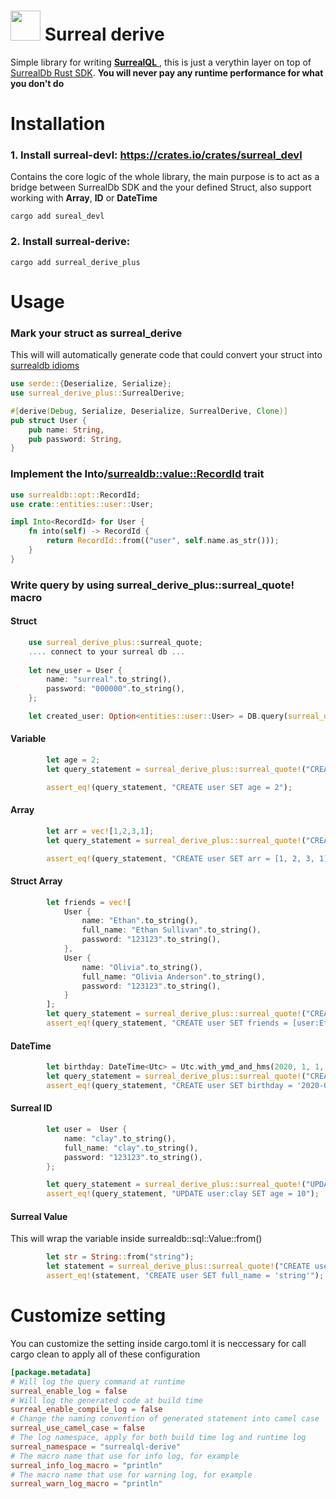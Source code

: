 # <a href="url"><img src="https://github.com/dev-logs/surreal-derive/assets/27767477/a10ad106-83af-48a2-894f-a599613e0d79" width="48"></a>  Surreal derive
Simple library for writing [**SurrealQL** ](https://surrealdb.com/docs/surrealql), this is just a verythin layer on top of [SurrealDb Rust SDK](https://surrealdb.com/docs/integration/sdks/rust). **You will never pay any runtime performance for what you don't do**
# Installation
### 1. Install surreal-devl: https://crates.io/crates/surreal_devl
Contains the core logic of the whole library, the main purpose is to act as a bridge between SurrealDb SDK and the your defined Struct, also support working with **Array**, **ID** or **DateTime**
```console
cargo add sureal_devl
```
### 2. Install surreal-derive:
```console
cargo add surreal_derive_plus
```
# Usage
### Mark your struct as surreal_derive
This will will automatically generate code that could convert your struct into [surrealdb idioms](https://docs.rs/surrealdb/1.0.0/surrealdb/sql/struct.Idiom.html)
```rust
use serde::{Deserialize, Serialize};
use surreal_derive_plus::SurrealDerive;

#[derive(Debug, Serialize, Deserialize, SurrealDerive, Clone)]
pub struct User {
    pub name: String,
    pub password: String,
}
```

### Implement the Into/<surrealdb::value::RecordId> trait
```rust
use surrealdb::opt::RecordId;
use crate::entities::user::User;

impl Into<RecordId> for User {
    fn into(self) -> RecordId {
        return RecordId::from(("user", self.name.as_str()));
    }
}
```

### Write query by using surreal_derive_plus::surreal_quote! macro
#### Struct
```rust
    use surreal_derive_plus::surreal_quote;
    .... connect to your surreal db ...
    
    let new_user = User {
        name: "surreal".to_string(),
        password: "000000".to_string(),
    };

    let created_user: Option<entities::user::User> = DB.query(surreal_quote!("CREATE #record(&new_user)")).await.unwrap().take(0).unwrap(); => CREATE user:surreal SET name='surreal', password='000000'
```

#### Variable
```rust
        let age = 2;
        let query_statement = surreal_derive_plus::surreal_quote!("CREATE user SET age = #age");

        assert_eq!(query_statement, "CREATE user SET age = 2");
```
#### Array
```rust
        let arr = vec![1,2,3,1];
        let query_statement = surreal_derive_plus::surreal_quote!("CREATE user SET arr = #array(&arr)");

        assert_eq!(query_statement, "CREATE user SET arr = [1, 2, 3, 1]");
```
#### Struct Array
```rust
        let friends = vec![
            User {
                name: "Ethan".to_string(),
                full_name: "Ethan Sullivan".to_string(),
                password: "123123".to_string(),
            },
            User {
                name: "Olivia".to_string(),
                full_name: "Olivia Anderson".to_string(),
                password: "123123".to_string(),
            }
        ];
        let query_statement = surreal_derive_plus::surreal_quote!("CREATE user SET friends = #array(&friends)");
        assert_eq!(query_statement, "CREATE user SET friends = [user:Ethan, user:Olivia]");
```
#### DateTime
```rust
        let birthday: DateTime<Utc> = Utc.with_ymd_and_hms(2020, 1, 1, 0, 0, 0).unwrap();
        let query_statement = surreal_derive_plus::surreal_quote!("CREATE user SET birthday = #date(&birthday)");
        assert_eq!(query_statement, "CREATE user SET birthday = '2020-01-01T00:00:00Z'");
```

#### Surreal ID
```rust
        let user =  User {
            name: "clay".to_string(),
            full_name: "clay".to_string(),
            password: "123123".to_string(),
        };

        let query_statement = surreal_derive_plus::surreal_quote!("UPDATE #id(&user) SET age = 10");
        assert_eq!(query_statement, "UPDATE user:clay SET age = 10");
```

#### Surreal Value
This will wrap the variable inside surrealdb::sql::Value::from()
```rust
        let str = String::from("string");
        let statement = surreal_derive_plus::surreal_quote!("CREATE user SET full_name = #val(&str)");
        assert_eq!(statement, "CREATE user SET full_name = 'string'");
```

# Customize setting
You can customize the setting inside cargo.toml
it is neccessary for call cargo clean to apply all of these configuration
```cargo.toml
[package.metadata]
# Will log the query command at runtime
surreal_enable_log = false
# Will log the generated code at build time
surreal_enable_compile_log = false
# Change the naming convention of generated statement into camel case
surreal_use_camel_case = false
# The log namespace, apply for both build time log and runtime log
surreal_namespace = "surrealql-derive"
# The macro name that use for info log, for example
surreal_info_log_macro = "println"
# The macro name that use for warning log, for example
surreal_warn_log_macro = "println"
```
